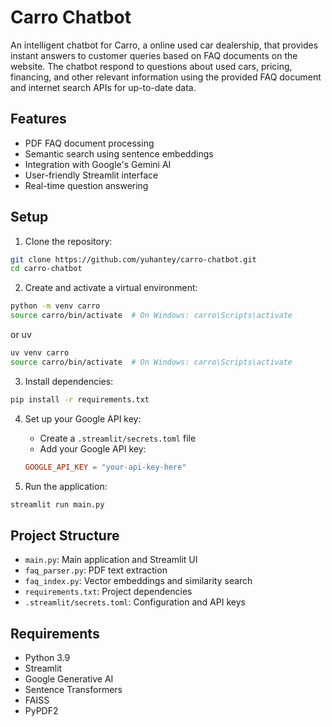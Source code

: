 # Carro Chatbot

An intelligent chatbot for Carro, a online used car dealership, that provides instant answers to customer queries based on FAQ documents on the website. The chatbot respond to questions about used cars, pricing, financing, and other relevant information using the provided FAQ document and internet search APIs for up-to-date data.

## Features

- PDF FAQ document processing
- Semantic search using sentence embeddings
- Integration with Google's Gemini AI
- User-friendly Streamlit interface
- Real-time question answering

## Setup

1. Clone the repository:
```bash
git clone https://github.com/yuhantey/carro-chatbot.git
cd carro-chatbot
```

2. Create and activate a virtual environment:
```bash
python -m venv carro
source carro/bin/activate  # On Windows: carro\Scripts\activate
```

or uv
```bash
uv venv carro
source carro/bin/activate  # On Windows: carro\Scripts\activate
```

3. Install dependencies:
```bash
pip install -r requirements.txt
```

4. Set up your Google API key:
   - Create a `.streamlit/secrets.toml` file
   - Add your Google API key:
   ```toml
   GOOGLE_API_KEY = "your-api-key-here"
   ```

5. Run the application:
```bash
streamlit run main.py
```

## Project Structure

- `main.py`: Main application and Streamlit UI
- `faq_parser.py`: PDF text extraction
- `faq_index.py`: Vector embeddings and similarity search
- `requirements.txt`: Project dependencies
- `.streamlit/secrets.toml`: Configuration and API keys

## Requirements

- Python 3.9
- Streamlit
- Google Generative AI
- Sentence Transformers
- FAISS
- PyPDF2 